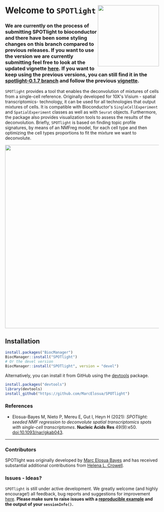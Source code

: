 # Welcome to `SPOTlight` <img src="inst/extdata/SPOTlight.png" width="200" align="right"/>

### We are currently on the process of submitting SPOTlight to bioconductor and there have been some styling changes on this branch compared to previous releases. If you want to use the version we are currently submitting feel free to look at the updated vignette [here](https://github.com/MarcElosua/SPOTlight/blob/main/vignettes/SPOTlight_kidney.Rmd). If you want to keep using the previous versions, you can still find it in the [spotlight-0.1.7 branch](https://github.com/MarcElosua/SPOTlight/tree/spotlight-0.1.7) and follow the previous [vignette](https://marcelosua.github.io/SPOTlight/).

`SPOTlight` provides a tool that enables the deconvolution of mixtures of cells from a single-cell reference. Originally developed for 10X's Visium - spatial transcriptomics- technology, it can be used for all technologies that output mixtures of cells. It is compatible with Bioconductor's `SingleCellExperiment` and `SpatialExperiment` classes as well as with `Seurat` objects. Furthermore, the package also provides visualization tools to assess the results of the deconvolution. Briefly, `SPOTlight` is based on finding topic profile signatures, by means of an NMFreg model, for each cell type and then optimizing the cell types proportions to fit the mixture we want to deconvolute.

<img src="vignettes/schematic.png" width="600"/>

## Installation

``` r
install.packages("BiocManager")
BiocManager::install("SPOTlight")
# Or the devel version
BiocManager::install("SPOTlight", version = "devel")
```

Alternatively, you can install it from GitHub using the [devtools](https://github.com/hadley/devtools) package.

``` r
install.packages("devtools")
library(devtools)
install_github("https://github.com/MarcElosua/SPOTlight")
```

### References

-   Elosua-Bayes M, Nieto P, Mereu E, Gut I, Heyn H (2021): *SPOTlight: seeded NMF regression to deconvolute spatial transcriptomics spots with single-cell transcriptomes*. **Nucleic Acids Res** 49(9):e50. <doi:10.1093/nar/gkab043>.

------------------------------------------------------------------------

### Contributors

SPOTlight was originally developed by [Marc Elosua Bayes](https://github.com/MarcElosua/) and has received substantial additional contributions from [Helena L. Crowell](https://github.com/HelenaLC).

### Issues - Ideas?

`SPOTlight` is still under active development. We greatly welcome (and highly encourage!) all feedback, bug reports and suggestions for improvement [here](https://github.com/MarcElosua/SPOTlight/issues). **Please make sure to raise issues with a [reproducible example](https://www.tidyverse.org/help/) and the output of your `sessionInfo()`.**
